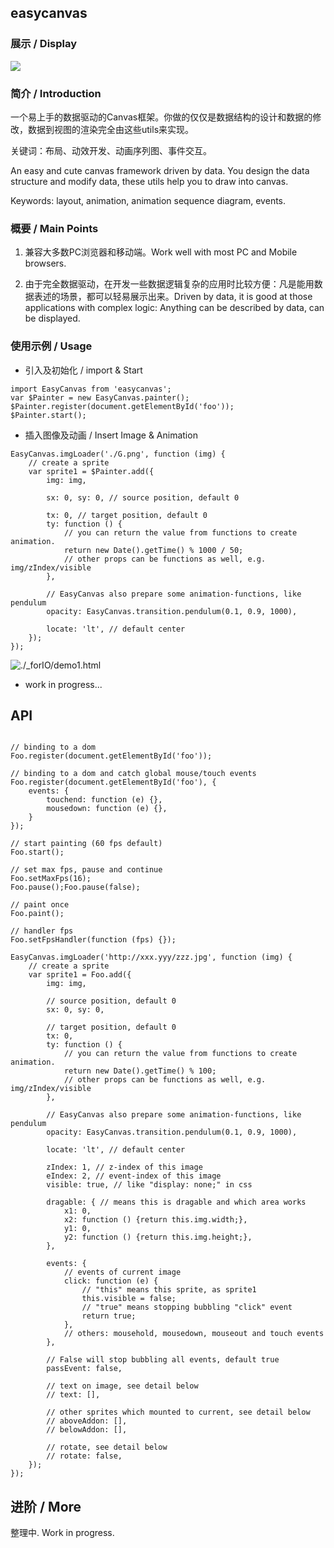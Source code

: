 ## easycanvas

### 展示 / Display 

![](./_forIO/display.gif)

### 简介 / Introduction

一个易上手的数据驱动的Canvas框架。你做的仅仅是数据结构的设计和数据的修改，数据到视图的渲染完全由这些utils来实现。

关键词：布局、动效开发、动画序列图、事件交互。

An easy and cute canvas framework driven by data. You design the data structure and modify data, these utils help you to draw into canvas.

Keywords: layout, animation, animation sequence diagram, events.

### 概要 / Main Points

1. 兼容大多数PC浏览器和移动端。Work well with most PC and Mobile browsers.

2. 由于完全数据驱动，在开发一些数据逻辑复杂的应用时比较方便：凡是能用数据表述的场景，都可以轻易展示出来。Driven by data, it is good at those applications with complex logic: Anything can be described by data, can be displayed.

### 使用示例 / Usage

- 引入及初始化 / import & Start

```
import EasyCanvas from 'easycanvas';
var $Painter = new EasyCanvas.painter();
$Painter.register(document.getElementById('foo'));
$Painter.start();
```

- 插入图像及动画 / Insert Image & Animation

```
EasyCanvas.imgLoader('./G.png', function (img) {
    // create a sprite
    var sprite1 = $Painter.add({
        img: img,

        sx: 0, sy: 0, // source position, default 0

        tx: 0, // target position, default 0
        ty: function () {
            // you can return the value from functions to create animation.
            return new Date().getTime() % 1000 / 50;
            // other props can be functions as well, e.g. img/zIndex/visible
        },

        // EasyCanvas also prepare some animation-functions, like pendulum
        opacity: EasyCanvas.transition.pendulum(0.1, 0.9, 1000),

        locate: 'lt', // default center
    });
});
```

![./_forIO/demo1.html](./_forIO/demo1.gif)

- work in progress...

## API

```

// binding to a dom
Foo.register(document.getElementById('foo'));

// binding to a dom and catch global mouse/touch events
Foo.register(document.getElementById('foo'), {
    events: {
        touchend: function (e) {},
        mousedown: function (e) {},
    }
});

// start painting (60 fps default)
Foo.start();

// set max fps, pause and continue
Foo.setMaxFps(16);
Foo.pause();Foo.pause(false);

// paint once
Foo.paint();

// handler fps
Foo.setFpsHandler(function (fps) {});

EasyCanvas.imgLoader('http://xxx.yyy/zzz.jpg', function (img) {
    // create a sprite
    var sprite1 = Foo.add({
        img: img,

        // source position, default 0
        sx: 0, sy: 0,

        // target position, default 0
        tx: 0,
        ty: function () {
            // you can return the value from functions to create animation.
            return new Date().getTime() % 100;
            // other props can be functions as well, e.g. img/zIndex/visible
        },

        // EasyCanvas also prepare some animation-functions, like pendulum
        opacity: EasyCanvas.transition.pendulum(0.1, 0.9, 1000),
        
        locate: 'lt', // default center

        zIndex: 1, // z-index of this image
        eIndex: 2, // event-index of this image
        visible: true, // like "display: none;" in css

        dragable: { // means this is dragable and which area works
            x1: 0,
            x2: function () {return this.img.width;},
            y1: 0,
            y2: function () {return this.img.height;},
        },

        events: {
            // events of current image
            click: function (e) {
                // "this" means this sprite, as sprite1
                this.visible = false;
                // "true" means stopping bubbling "click" event
                return true;
            },
            // others: mousehold, mousedown, mouseout and touch events
        },

        // False will stop bubbling all events, default true
        passEvent: false,

        // text on image, see detail below
        // text: [],

        // other sprites which mounted to current, see detail below
        // aboveAddon: [],
        // belowAddon: [],

        // rotate, see detail below
        // rotate: false,
    });
});

```

## 进阶 / More

整理中. Work in progress.
